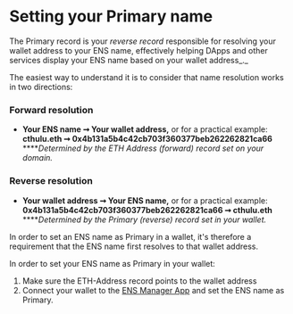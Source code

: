 # Setting your Primary name

The Primary record is your _reverse record_ responsible for resolving your wallet address to your ENS name, effectively helping DApps and other services display your ENS name based on your wallet address_._

The easiest way to understand it is to consider that name resolution works in two directions:

### Forward resolution

* **Your ENS name ➞ Your wallet address,** or for a practical example:\
  **cthulu.eth ➞ 0x4b131a5b4c42cb703f360377beb262262821ca66**\
  ****_Determined by the ETH Address (forward) record set on your domain._

### Reverse resolution

* **Your wallet address ➞ Your ENS name,** or for a practical example: **0x4b131a5b4c42cb703f360377beb262262821ca66 ➞ cthulu.eth**\
  ****_Determined by the Primary (reverse) record set in your wallet._

In order to set an ENS name as Primary in a wallet, it's therefore a requirement that the ENS name first resolves to that wallet address.

In order to set your ENS name as Primary in your wallet:

1. Make sure the ETH-Address record points to the wallet address
2. Connect your wallet to the [ENS Manager App](https://app.ens.domains) and set the ENS name as Primary.
